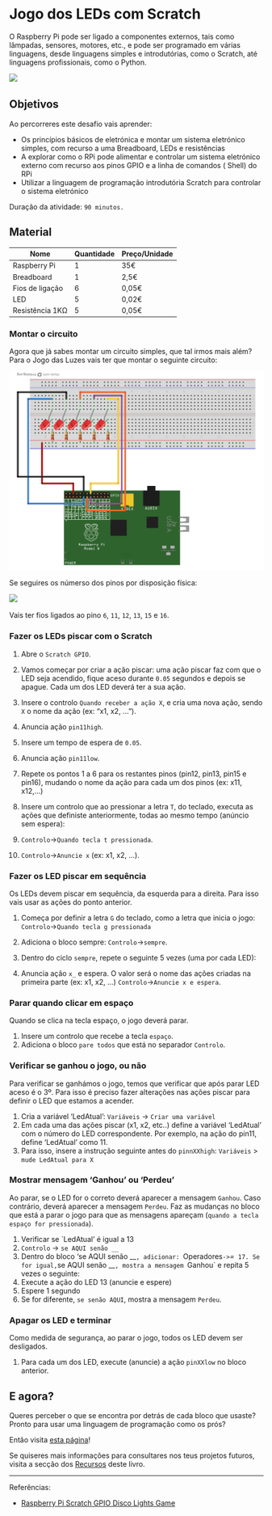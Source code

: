 # Jogo dos LEDs com Scratch

O  Raspberry Pi pode ser ligado a componentes externos, tais como lâmpadas, sensores, motores, etc., e pode ser programado em várias linguagens, desde linguagens simples e introdutórias, como o Scratch, até linguagens profissionais, como o Python.

![](http://1.bp.blogspot.com/-OiSx4oIajb8/UWGSDshhp1I/AAAAAAAAAdk/1aGmQQwxXb0/s1600/IMAG0552.jpg)

## Objetivos

Ao percorreres este desafio vais aprender:

* Os princípios básicos de eletrónica e montar um sistema eletrónico simples, com recurso a uma Breadboard, LEDs e resistências
* A explorar como o RPi pode alimentar e controlar um sistema eletrónico externo com recurso aos pinos GPIO e a linha de comandos ( Shell) do RPi
* Utilizar a linguagem de programação introdutória Scratch para controlar o sistema eletrónico

Duração da atividade: `90 minutos.`

## Material

| Nome | Quantidade | Preço/Unidade |
| --- | --- | --- |
|Raspberry Pi |1 |35€ |
|Breadboard |1 |2,5€ |
|Fios de ligação |6 |0,05€ |
|LED |5 |0,02€ |
|Resistência 1KΩ |5 |0,05€ |

### Montar o circuito

Agora que já sabes montar um circuito simples, que tal irmos mais além? Para o Jogo das Luzes vais ter que montar o seguinte circuito:

![](/assets/jogo-leds.png)

Se seguires os númerso dos pinos por disposição física:

![](https://www.raspberrypi.org/learning/physical-computing-guide/images/physical-pin-numbers.png)

Vais ter fios ligados ao pino `6`, `11`, `12`, `13`, `15` e `16`.

### Fazer os LEDs piscar com o Scratch

1. Abre o `Scratch GPIO`.

1. Vamos começar por criar a ação piscar: uma ação piscar faz com que o LED seja acendido, fique aceso durante `0.05` segundos e depois se apague. Cada um dos LED deverá ter a sua ação.

1. Insere o controlo `Quando receber a ação X`, e cria uma nova ação, sendo `X` o nome da ação (ex: “x1, x2, ...”).

1. Anuncia ação `pin11high`.

1. Insere um tempo de espera de `0.05`.

1. Anuncia ação `pin11low`.

1. Repete os pontos 1 a 6 para os restantes pinos (pin12, pin13, pin15 e pin16), mudando o nome da ação para cada um dos pinos (ex: x11, x12,...)

1. Insere um controlo que ao pressionar a letra `T`, do teclado, executa as ações que definiste anteriormente, todas ao mesmo tempo (anúncio sem espera):

 1. `Controlo`->`Quando tecla t pressionada`.
 1. `Controlo`->`Anuncie x` (ex: x1, x2, ...).
 
### Fazer os LED piscar em sequência

Os LEDs devem piscar em sequência, da esquerda para a direita. 
Para isso vais usar as ações do ponto anterior.

1. Começa por definir a letra `G` do teclado, como a letra que inicia o jogo: `Controlo`->`Quando tecla g pressionada`

1. Adiciona o bloco sempre: `Controlo`->`sempre`.

1. Dentro do ciclo `sempre`, repete o seguinte 5 vezes (uma por cada
 LED):

 1. Anuncia ação `x_` e espera. O valor será o nome das ações criadas na primeira parte (ex: x1, x2, ...) `Controlo`->`Anuncie x e espera`.
 
### Parar quando clicar em espaço

Quando se clica na tecla espaço, o jogo deverá parar.

1. Insere um controlo que recebe a tecla `espaço`.
1. Adiciona o bloco `pare todos` que está no separador `Controlo`.
 
### Verificar se ganhou o jogo, ou não

Para verificar se ganhámos o jogo, temos que verificar que após parar LED aceso é o 3º. 
Para isso é preciso fazer alterações nas ações piscar para definir o LED que estamos a acender.

1. Cria a variável ‘LedAtual’:  `Variáveis` -> `Criar uma variável`
1. Em cada uma das ações piscar (x1, x2, etc..) define a variável ‘LedAtual’ com o número do LED correspondente. Por exemplo, na ação do pin11, define ‘LedAtual’ como 11. 
1. Para isso, insere a instrução seguinte antes do `pinnXXhigh`: 
`Variáveis` > `mude LedAtual para X`

### Mostrar mensagem ‘Ganhou’ ou ‘Perdeu’

Ao parar, se o LED for o correto deverá aparecer a mensagem `Ganhou`. Caso contrário, deverá aparecer a mensagem `Perdeu`. 
Faz as mudanças no bloco que está a parar o jogo para que as mensagens apareçam (`quando a tecla espaço for pressionada`).

1. Verificar se `LedAtual’ é igual a 13
 1. `Controlo` -> `se AQUI senão __`
 1. Dentro do bloco ‘se AQUI senão __`, adicionar:
 `Operadores` -> `_=_` 17. Se for igual,`se AQUI senão __`, mostra a mensagem `Ganhou` e 
repita 5 vezes o seguinte:
  1. Execute a ação do LED 13 (anuncie e espere)
  1. Espere 1 segundo
  1. Se for diferente, `se senão AQUI`, mostra a mensagem `Perdeu`.

### Apagar os LED e terminar

Como medida de segurança, ao parar o jogo, todos os LED devem ser desligados.

1. Para cada um dos LED, execute (anuncie) a ação `pinXXlow` no bloco anterior.

## E agora?

Queres perceber o que se encontra por detrás de cada bloco que usaste?
Pronto para usar uma linguagem de programação como os prós?

Então visita [esta página](https://hourofpython.trinket.io/from-blocks-to-code-with-trinket#/blocks/dragging-and-dropping)!

Se quiseres mais informações para consultares nos teus projetos futuros, visita a secção dos [Recursos](/recursos/recursos.md) deste livro.

---
Referências: 
* [Raspberry Pi Scratch GPIO Disco Lights Game](http://pdwhomeautomation.blogspot.pt/2013/04/raspberry-pi-scratch-gpio-disco-lights.html)